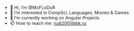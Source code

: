 - 👋 Hi, I’m @McFLoDuR
- 👀 I’m interested in CompSci, Languages, Movies & Games
- 🌱 I’m currently working on Angular Projects
- 📫 How to reach me: rudi2001@bk.ru

<!---
McFLoDuR/McFLoDuR is a ✨ special ✨ repository because its `README.md` (this file) appears on your GitHub profile.
You can click the Preview link to take a look at your changes.
--->
